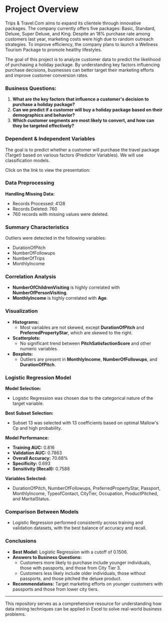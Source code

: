 # Project Overview

Trips & Travel.Com aims to expand its clientele through innovative packages. The company currently offers five packages: Basic, Standard, Deluxe, Super Deluxe, and King. Despite an 18% purchase rate among customers last year, marketing costs were high due to random outreach strategies. To improve efficiency, the company plans to launch a Wellness Tourism Package to promote healthy lifestyles.

The goal of this project is to analyze customer data to predict the likelihood of purchasing a holiday package. By understanding key factors influencing purchase decisions, businesses can better target their marketing efforts and improve customer conversion rates.

### Business Questions:
1. **What are the key factors that influence a customer's decision to purchase a holiday package?**
2. **Can we predict if a customer will buy a holiday package based on their demographics and behavior?**
3. **Which customer segments are most likely to convert, and how can they be targeted effectively?**

### Dependent & Independent Variables
The goal is to predict whether a customer will purchase the travel package (Target) based on various factors (Predictor Variables). We will use classification models.

Click on the link to view the presentation: 

### Data Preprocessing
**Handling Missing Data:**
- Records Processed: 4128
- Records Deleted: 760
- 760 records with missing values were deleted.

### Summary Characteristics
Outliers were detected in the following variables:
- DurationOfPitch
- NumberOfFollowups
- NumberOfTrips
- MonthlyIncome

### Correlation Analysis
- **NumberOfChildrenVisiting** is highly correlated with **NumberOfPersonVisiting**.
- **MonthlyIncome** is highly correlated with **Age**.

### Visualization
- **Histograms:**
  - Most variables are not skewed, except **DurationOfPitch** and **PreferredPropertyStar**, which are skewed to the right.
- **Scatterplots:**
  - No significant trend between **PitchSatisfactionScore** and other numeric variables.
- **Boxplots:**
  - Outliers are present in **MonthlyIncome**, **NumberOfFollowups**, and **DurationOfPitch**.

### Logistic Regression Model
**Model Selection:**
- Logistic Regression was chosen due to the categorical nature of the target variable.

**Best Subset Selection:**
- Subset 13 was selected with 13 coefficients based on optimal Mallow's Cp and high probability.

**Model Performance:**
- **Training AUC:** 0.816
- **Validation AUC:** 0.7863
- **Overall Accuracy:** 70.68%
- **Specificity:** 0.693
- **Sensitivity (Recall):** 0.7588

**Variables Selected:**
- DurationOfPitch, NumberOfFollowups, PreferredPropertyStar, Passport, MonthlyIncome, TypeofContact, CityTier, Occupation, ProductPitched, and MaritalStatus.

### Comparison Between Models
- Logistic Regression performed consistently across training and validation datasets, with the best balance of accuracy and recall.

### Conclusions
- **Best Model:** Logistic Regression with a cutoff of 0.1506.
- **Answers to Business Questions:**
  - Customers more likely to purchase include younger individuals, those with passports, and those from City Tier 3.
  - Customers less likely include older individuals, those without passports, and those pitched the deluxe product.
- **Recommendations:** Target marketing efforts on younger customers with passports and those from lower city tiers.

---

This repository serves as a comprehensive resource for understanding how data mining techniques can be applied in Excel to solve real-world business problems.
